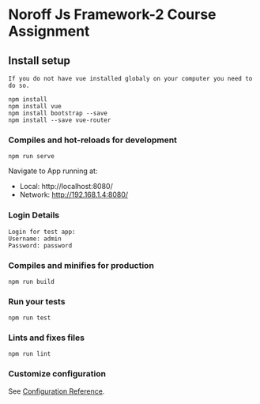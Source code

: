 # Noroff Js Framework-2 Course Assignment

## Install setup
```
If you do not have vue installed globaly on your computer you need to do so.

npm install
npm install vue
npm install bootstrap --save
npm install --save vue-router
```



### Compiles and hot-reloads for development
```
npm run serve
```
Navigate to 
  App running at:
  - Local:   http://localhost:8080/
  - Network: http://192.168.1.4:8080/


### Login Details
````
Login for test app:
Username: admin
Password: password
````

### Compiles and minifies for production
```
npm run build
```

### Run your tests
```
npm run test
```

### Lints and fixes files
```
npm run lint
```

### Customize configuration
See [Configuration Reference](https://cli.vuejs.org/config/).
